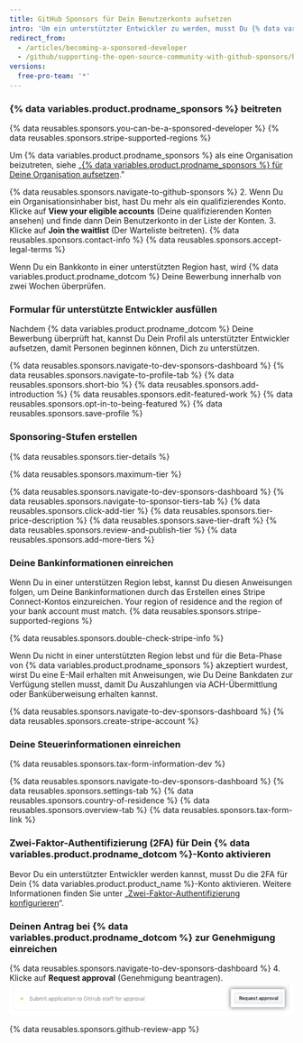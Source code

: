 ```yaml
---
title: GitHub Sponsors für Dein Benutzerkonto aufsetzen
intro: 'Um ein unterstützter Entwickler zu werden, musst Du {% data variables.product.prodname_sponsors %} beitreten, Dein Formular für unterstützte Entwickler ausfüllen, Sponsoring-Stufen erstellen, Deine Bank- und Steuerdaten einreichen und die Zwei-Faktor-Authentifizierung für Dein {% data variables.product.prodname_dotcom %}-Konto aktivieren.'
redirect_from:
  - /articles/becoming-a-sponsored-developer
  - /github/supporting-the-open-source-community-with-github-sponsors/becoming-a-sponsored-developer
versions:
  free-pro-team: '*'
---
```


### {% data variables.product.prodname_sponsors %} beitreten

{% data reusables.sponsors.you-can-be-a-sponsored-developer %} {% data reusables.sponsors.stripe-supported-regions %}

Um {% data variables.product.prodname_sponsors %} als eine Organisation beizutreten, siehe „[{% data variables.product.prodname_sponsors %} für Deine Organisation aufsetzen](/github/supporting-the-open-source-community-with-github-sponsors/setting-up-github-sponsors-for-your-organization)."

{% data reusables.sponsors.navigate-to-github-sponsors %}
2. Wenn Du ein Organisationsinhaber bist, hast Du mehr als ein qualifizierendes Konto. Klicke auf **View your eligible accounts** (Deine qualifizierenden Konten ansehen) und finde dann Dein Benutzerkonto in der Liste der Konten.
3. Klicke auf **Join the waitlist** (Der Warteliste beitreten).
{% data reusables.sponsors.contact-info %}
{% data reusables.sponsors.accept-legal-terms %}

Wenn Du ein Bankkonto in einer unterstützten Region hast, wird {% data variables.product.prodname_dotcom %} Deine Bewerbung innerhalb von zwei Wochen überprüfen.

### Formular für unterstützte Entwickler ausfüllen

Nachdem {% data variables.product.prodname_dotcom %} Deine Bewerbung überprüft hat, kannst Du Dein Profil als unterstützter Entwickler aufsetzen, damit Personen beginnen können, Dich zu unterstützen.

{% data reusables.sponsors.navigate-to-dev-sponsors-dashboard %}
{% data reusables.sponsors.navigate-to-profile-tab %}
{% data reusables.sponsors.short-bio %}
{% data reusables.sponsors.add-introduction %}
{% data reusables.sponsors.edit-featured-work %}
{% data reusables.sponsors.opt-in-to-being-featured %}
{% data reusables.sponsors.save-profile %}

### Sponsoring-Stufen erstellen

{% data reusables.sponsors.tier-details %}

{% data reusables.sponsors.maximum-tier %}

{% data reusables.sponsors.navigate-to-dev-sponsors-dashboard %}
{% data reusables.sponsors.navigate-to-sponsor-tiers-tab %}
{% data reusables.sponsors.click-add-tier %}
{% data reusables.sponsors.tier-price-description %}
{% data reusables.sponsors.save-tier-draft %}
{% data reusables.sponsors.review-and-publish-tier %}
{% data reusables.sponsors.add-more-tiers %}

### Deine Bankinformationen einreichen

Wenn Du in einer unterstützen Region lebst, kannst Du diesen Anweisungen folgen, um Deine Bankinformationen durch das Erstellen eines Stripe Connect-Kontos einzureichen. Your region of residence and the region of your bank account must match. {% data reusables.sponsors.stripe-supported-regions %}

{% data reusables.sponsors.double-check-stripe-info %}

Wenn Du nicht in einer unterstützten Region lebst und für die Beta-Phase von {% data variables.product.prodname_sponsors %} akzeptiert wurdest, wirst Du eine E-Mail erhalten mit Anweisungen, wie Du Deine Bankdaten zur Verfügung stellen musst, damit Du Auszahlungen via ACH-Übermittlung oder Banküberweisung erhalten kannst.

{% data reusables.sponsors.navigate-to-dev-sponsors-dashboard %}
{% data reusables.sponsors.create-stripe-account %}

### Deine Steuerinformationen einreichen

{% data reusables.sponsors.tax-form-information-dev %}

{% data reusables.sponsors.navigate-to-dev-sponsors-dashboard %}
{% data reusables.sponsors.settings-tab %}
{% data reusables.sponsors.country-of-residence %}
{% data reusables.sponsors.overview-tab %}
{% data reusables.sponsors.tax-form-link %}

### Zwei-Faktor-Authentifizierung (2FA) für Dein {% data variables.product.prodname_dotcom %}-Konto aktivieren

Bevor Du ein unterstützter Entwickler werden kannst, musst Du die 2FA für Dein {% data variables.product.product_name %}-Konto aktivieren. Weitere Informationen finden Sie unter „[Zwei-Faktor-Authentifizierung konfigurieren](/articles/configuring-two-factor-authentication)“.

### Deinen Antrag bei {% data variables.product.prodname_dotcom %} zur Genehmigung einreichen

{% data reusables.sponsors.navigate-to-dev-sponsors-dashboard %}
4. Klicke auf **Request approval** (Genehmigung beantragen). ![Schaltfläche „Request approval" (Beantragen der Genehmigung)](/assets/images/help/sponsors/request-approval-button.png)

{% data reusables.sponsors.github-review-app %}
